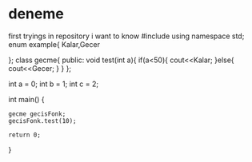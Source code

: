 # deneme
first tryings in repository
i want to know
#include <iostream>
using namespace std;
enum example{
    Kalar,Gecer
    
};
class gecme{
    public:
    void test(int a){
        if(a<50){
            cout<<Kalar;
        }else{
            cout<<Gecer;
        }
    }
};

int a = 0;
int b = 1;
int c = 2;

int main()
{
    
    gecme gecisFonk;
    gecisFonk.test(10);

    return 0;
}

